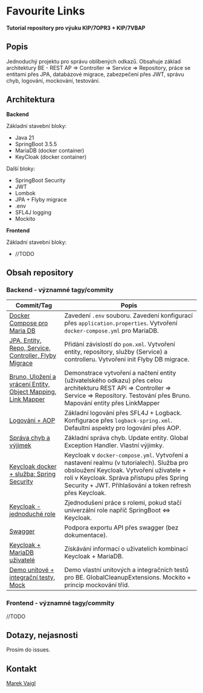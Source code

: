# Favourite Links

**Tutorial repository pro výuku KIP/7OPR3 + KIP/7VBAP**

## Popis

Jednoduchý projektu pro správu oblíbených odkazů. Obsahuje základ architektury BE - REST AP => Controller => Service => Repository, práce se entitami přes JPA, databázové migrace, zabezpečení přes JWT, správu chyb, logování, mockování, testování.

## Architektura

**Backend**

Základní stavební bloky:
* Java 21
* SpringBoot 3.5.5
* MariaDB (docker container)
* KeyCloak (docker container)

Další bloky:
* SpringBoot Security
* JWT
* Lombok
* JPA + Flyby migrace
* .env
* SFL4J logging
* Mockito

**Frontend**

Základní stavební bloky:
* //TODO

## Obsah repository

### Backend - významné tagy/commity

 Commit/Tag | Popis 
---|---
[Docker Compose pro Maria DB](https://github.com/Engin1980/favourite-links/commit/e9d553fe54e63102241aeeba5e7469030f092d0b) | Zavedení `.env` souboru. Zavedení konfigurací přes `application.properties`. Vytvoření `docker-compose.yml` pro MariaDB.
[ JPA, Entity, Repo, Service, Controller, Flyby Migrace](https://github.com/Engin1980/favourite-links/commit/2773ae91cc99fb75ca26c89459bb76987b669053) | Přidání závislostí do `pom.xml`. Vytvoření entity, repository, služby (Service) a controlleru. Vytvoření init Flyby DB migrace.
[Bruno, Uložení a vrácení Entity, Object Mapping, Link Mapper](https://github.com/Engin1980/favourite-links/commit/c4d3d772513feecfd5684be0cbac056ed3fd0d91)| Demonstrace vytvoření a načtení entity (uživatelského odkazu) přes celou architekturu REST APi => Controller => Service => Repository. Testování přes Bruno. Mapování entity přes LinkMapper
[Logování + AOP](https://github.com/Engin1980/favourite-links/commit/c94da32e9f58348efdc978d9d106acce0fd828d3) | Základní logování přes SFL4J + Logback. Konfigurace přes `logback-spring.xml`. Defaultní aspekty pro logování přes AOP.
[Správa chyb a výjimek](https://github.com/Engin1980/favourite-links/commit/4d4ee7ea0480c76898bcd7a56488e07821233bad) | Základní správa chyb. Update entity. Global Exception Handler. Vlastní výjimky.
[Keycloak docker + služba; Spring Security](https://github.com/Engin1980/favourite-links/commit/03b99b5c6bfdf681ca08acef546ad074f6789d03)| Keycloak v `docker-compose.yml`. Vytvoření a nastavení realmu (v tutorialech). Služba pro obsloužení Keycloak. Vytvoření uživatele + rolí v Keycloak. Správa přístupu přes Spring Security + JWT. Přihlašování a token refresh přes Keycloak.
[Keycloak - jednoduché role](https://github.com/Engin1980/favourite-links/commit/46c8963b5acf1ef08a494d3e32abbd8a7ad42d6c)|Zjednodušení práce s rolemi, pokud stačí univerzální role napříč SpringBoot <=> Keycloak.
[Swagger](https://github.com/Engin1980/favourite-links/commit/1de28a1afb916383a58b9d1814f426798c3c1a2f) | Podpora exportu API přes swagger (bez dokumentace).
[Keycloak + MariaDB uživatelé](https://github.com/Engin1980/favourite-links/commit/4b3aff8c7b0e6ce6d02e2151d99770ca5d5e4054) | Získávání informací o uživatelích kombinací Keycloak + MariaDB.
[Demo unitové + integrační testy, Mock](https://github.com/Engin1980/favourite-links/commit/948e7a019c7a63321c68f48939f0d37705c9de16) | Demo vlastní unitových a integračních testů pro BE. GlobalCleanupExtensions. Mockito + princip mockování tříd.

### Frontend - významné tagy/commity
//TODO

## Dotazy, nejasnosti
Prosím do issues.

## Kontakt
[Marek Vajgl](mailto:marek.vajgl@osu.cz)

